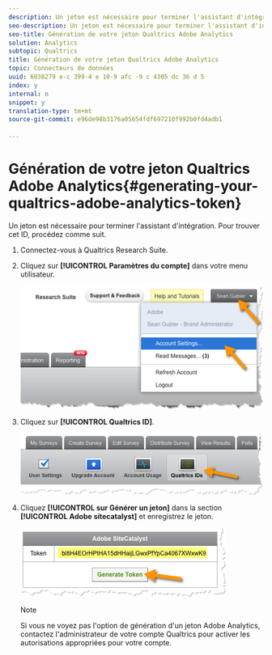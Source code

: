 ```yaml
---
description: Un jeton est nécessaire pour terminer l'assistant d'intégration. Pour trouver cet ID, procédez comme suit.
seo-description: Un jeton est nécessaire pour terminer l'assistant d'intégration. Pour trouver cet ID, procédez comme suit.
seo-title: Génération de votre jeton Qualtrics Adobe Analytics
solution: Analytics
subtopic: Qualtrics
title: Génération de votre jeton Qualtrics Adobe Analytics
topic: Connecteurs de données
uuid: 6038279 e-c 399-4 e 10-9 afc -9 c 4305 dc 36 d 5
index: y
internal: n
snippet: y
translation-type: tm+mt
source-git-commit: e96de98b3176a05654fdf697210f992b0fd4adb1

---
```



# Génération de votre jeton Qualtrics Adobe Analytics{#generating-your-qualtrics-adobe-analytics-token}

Un jeton est nécessaire pour terminer l'assistant d'intégration. Pour trouver cet ID, procédez comme suit.

1. Connectez-vous à Qualtrics Research Suite.
1. Cliquez sur **[!UICONTROL Paramètres du compte]** dans votre menu utilisateur.

   ![](assets/qualtrics-token-1.png)

1. Cliquez sur **[!UICONTROL Qualtrics ID]**.

   ![](assets/qualtrics-token-2.png)

1. Cliquez **[!UICONTROL sur Générer un jeton]** dans la section **[!UICONTROL Adobe sitecatalyst]** et enregistrez le jeton.

   ![](assets/qualtrics-token-3.png)

   >[!NOTE]
   >
   >Si vous ne voyez pas l'option de génération d'un jeton Adobe Analytics, contactez l'administrateur de votre compte Qualtrics pour activer les autorisations appropriées pour votre compte.


